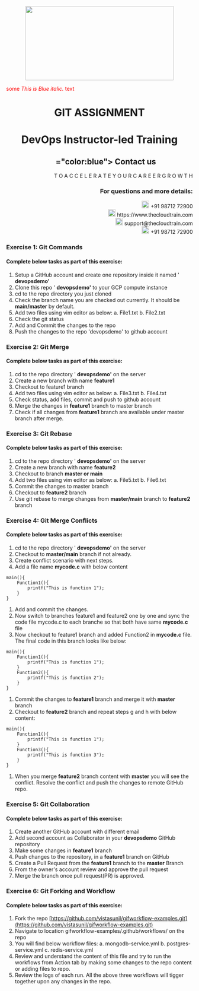 <div align="center">
<img src=https://static.wixstatic.com/media/1c706c_a5df0ad56f894928bf858a74ba744b32~mv2.png/v1/fit/w_2500,h_1330,al_c/1c706c_a5df0ad56f894928bf858a74ba744b32~mv2.png width="400" height="200">
 </div>

<span style="color:red">some *This is Blue italic.* text</span>

# <div align="center"> GIT ASSIGNMENT </p>

# <div align="center"> DevOps Instructor-led Training </div>

## <div align="right">="color:blue"> Contact us &nbsp;&nbsp;&nbsp;&nbsp;&nbsp;&nbsp;&nbsp;&nbsp;&nbsp;&nbsp;&nbsp;&nbsp;&nbsp;&nbsp;&nbsp;&nbsp;&nbsp;&nbsp;&nbsp; </span>

<div align="right"> T O A C C E L E R A T E Y O U R C A R E E R G R O W T H </div>

### <div align="right"> For questions and more details: </div>

<div align="right"> <img src=https://w7.pngwing.com/pngs/759/922/png-transparent-telephone-logo-iphone-telephone-call-smartphone-phone-electronics-text-trademark-thumbnail.png width="20" height="20"> +91 98712 72900 </div>

<div align="right"> <img src=https://pbs.twimg.com/profile_images/1450734615946219520/jmBHQRRa_400x400.jpg width="20" height="20"> https://www.thecloudtrain.com </div>

<div align="right"> <img src=https://icons.iconarchive.com/icons/martz90/circle/512/email-icon.png width="20" height="20"> support@thecloudtrain.com </div>

<div align="right"> <img src=https://png.pngtree.com/png-vector/20221018/ourmid/pngtree-whatsapp-icon-png-image_6315990.png width="20" height="20"> +91 98712 72900 </div>

### Exercise 1: Git Commands

#### Complete below tasks as part of this exercise:

1. Setup a GitHub account and create one repository inside it named ' **devopsdemo'**
2. Clone this repo ' **devopsdemo'** to your GCP compute instance
3. cd to the repo directory you just cloned
4. Check the branch name you are checked out currently. It should be **main/master** by default.
5. Add two files using vim editor as below:
  a. File1.txt
  b. File2.txt
6. Check the git status
7. Add and Commit the changes to the repo
8. Push the changes to the repo 'devopsdemo' to github account

### Exercise 2: Git Merge

#### Complete below tasks as part of this exercise:

1. cd to the repo directory ' **devopsdemo'** on the server
2. Create a new branch with name **feature1**
3. Checkout to feature1 branch
4. Add two files using vim editor as below:
  a. File3.txt
  b. File4.txt
5. Check status, add files, commit and push to github account
6. Merge the changes in **feature1** branch to master branch
7. Check if all changes from **feature1** branch are available under master branch after merge.

### Exercise 3: Git Rebase

#### Complete below tasks as part of this exercise:

1. cd to the repo directory ' **devopsdemo'** on the server
2. Create a new branch with name **feature2**
3. Checkout to branch **master or main**
4. Add two files using vim editor as below:
  a. File5.txt
  b. File6.txt
5. Commit the changes to master branch
6. Checkout to **feature2** branch
7. Use git rebase to merge changes from **master/main** branch to **feature2** branch

### Exercise 4: Git Merge Conflicts

#### Complete below tasks as part of this exercise:

1. cd to the repo directory ' **devopsdemo'** on the server
2. Checkout to **master/main** branch if not already.
3. Create conflict scenario with next steps.
4. Add a file name **mycode.c** with below content

```
main(){
    Function1(){
        printf("This is function 1");
    }
}
```

1. Add and commit the changes.
2. Now switch to branches feature1 and feature2 one by one and sync the code file mycode.c to each branche so that both have same **mycode.c** file
3. Now checkout to feature1 branch and added Function2 in **mycode.c** file. The final code in this branch looks like below:

```
main(){
    Function1(){
        printf("This is function 1");
    }
    Function2(){
        printf("This is function 2");
    }    
}
```

1. Commit the changes to **feature1** branch and merge it with **master** branch
2. Checkout to **feature2** branch and repeat steps g and h with below content:

```
main(){
    Function1(){
        printf("This is function 1");
    }
    Function3(){
        printf("This is function 3");
    }    
}
```

1. When you merge **feature2** branch content with **master** you will see the conflict. Resolve the conflict and push the changes to remote GitHub repo.

### Exercise 5: Git Collaboration

#### Complete below tasks as part of this exercise:

1. Create another GitHub account with different email
2. Add second account as Collaborator in your **devopsdemo** GitHub repository
3. Make some changes in **feature1** branch
4. Push changes to the repository, in a **feature1** branch on GitHub
5. Create a Pull Request from the **feature1** branch to the **master** Branch
6. From the owner's account review and approve the pull request
7. Merge the branch once pull request(PR) is approved.

### Exercise 6: Git Forking and Workflow

#### Complete below tasks as part of this exercise:

1. Fork the repo [https://github.com/vistasunil/gifworkflow-examples.git](https://github.com/vistasunil/gifworkflow-examples.git)
2. Navigate to location gifworkflow-examples/.github/workflows/ on the repo
3. You will find below workflow files:
  a. mongodb-service.yml
  b. postgres-service.yml
  c. redis-service.yml
4. Review and understand the content of this file and try to run the workflows from Action tab by making some changes to the repo content or adding files to repo.
5. Review the logs of each run. All the above three workflows will tigger together upon any changes in the repo.

